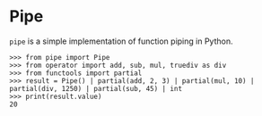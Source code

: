# Pipe

`pipe` is a simple implementation of function piping in Python.

```python3
>>> from pipe import Pipe
>>> from operator import add, sub, mul, truediv as div
>>> from functools import partial
>>> result = Pipe() | partial(add, 2, 3) | partial(mul, 10) | partial(div, 1250) | partial(sub, 45) | int
>>> print(result.value)
20
```
